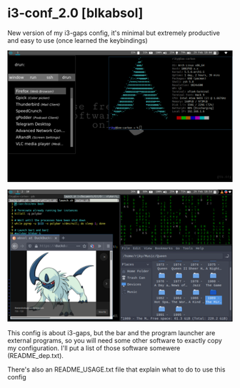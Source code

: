 # i3-conf_2.0 [blkabsol]

New version of my i3-gaps config, it's minimal but extremely productive and easy to use (once learned the keybindings)

![General overview](https://github.com/ErreKappa1/i3-conf_2.0/blob/development/screenshot/Screenshot%20from%202020-02-29%2018-04-11.png)

![Some random tiling stuffs](https://github.com/ErreKappa1/i3-conf_2.0/blob/development/screenshot/Screenshot%20from%202020-02-29%2018-54-29.png)

This config is about i3-gaps, but the bar and the program launcher are external programs, so you will need some other 
	software to exactly copy my configuration. I'll put a list of those software somewere (README_dep.txt).

There's also an README_USAGE.txt file that explain what to do to use this config

